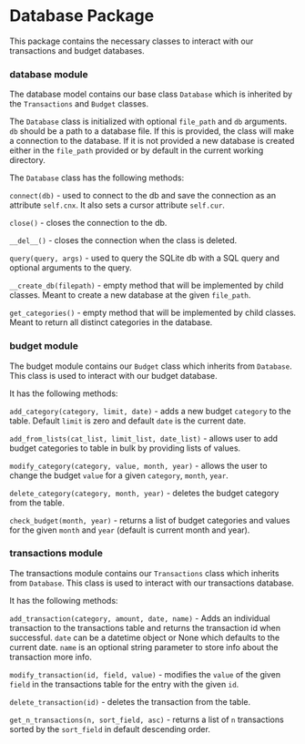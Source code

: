 # Database Package

This package contains the necessary classes to interact with our transactions and budget databases.

### database module

The database model contains our base class `Database` which is inherited by the `Transactions` and `Budget` classes.

The `Database` class is initialized with optional `file_path` and `db` arguments. `db` should be a path to a database file. If this is provided, the class will make a connection to the database. If it is not provided a new database is created either in the `file_path` provided or by default in the current working directory.

The `Database` class has the following methods:

`connect(db)` - used to connect to the db and save the connection as an attribute `self.cnx`. It also sets a cursor attribute `self.cur`.

`close()` - closes the connection to the db.

`__del__()` - closes the connection when the class is deleted.

`query(query, args)` - used to query the SQLite db with a SQL query and optional arguments to the query.

`__create_db(filepath)` - empty method that will be implemented by child classes. Meant to create a new database at the given `file_path`.

`get_categories()` - empty method that will be implemented by child classes. Meant to return all distinct categories in the database. 

### budget module

The budget module contains our `Budget` class which inherits from `Database`. This class is used to interact with our budget database.

It has the following methods:

`add_category(category, limit, date)` - adds a new budget `category` to the table. Default `limit` is zero and default `date` is the current date.

`add_from_lists(cat_list, limit_list, date_list)` - allows user to add budget categories to table in bulk by providing lists of values.

`modify_category(category, value, month, year)` - allows the user to change the budget `value` for a given `category`, `month`, `year`.

`delete_category(category, month, year)` - deletes the budget category from the table.

`check_budget(month, year)` - returns a list of budget categories and values for the given `month` and `year` (default is current month and year).

### transactions module

The transactions module contains our `Transactions` class which inherits from `Database`. This class is used to interact with our transactions database.

It has the following methods:

`add_transaction(category, amount, date, name)` - Adds an individual transaction to the transactions table and returns the transaction id when successful. `date` can be a datetime object or None which defaults to the current date. `name` is an optional string parameter to store info about the transaction more info.

`modify_transaction(id, field, value)` - modifies the `value` of the given `field` in the transactions table for the entry with the given `id`.

`delete_transaction(id)` - deletes the transaction from the table.

`get_n_transactions(n, sort_field, asc)` - returns a list of `n` transactions sorted by the `sort_field` in default descending order.
